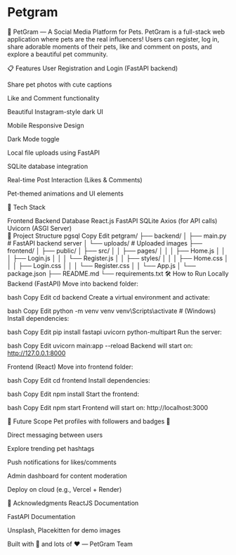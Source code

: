 # Petgram
🐾 PetGram — A Social Media Platform for Pets.
PetGram is a full-stack web application where pets are the real influencers!
Users can register, log in, share adorable moments of their pets, like and comment on posts, and explore a beautiful pet community.

📋 Features
User Registration and Login (FastAPI backend)

Share pet photos with cute captions

Like and Comment functionality

Beautiful Instagram-style dark UI

Mobile Responsive Design

Dark Mode toggle

Local file uploads using FastAPI

SQLite database integration

Real-time Post Interaction (Likes & Comments)

Pet-themed animations and UI elements

🚀 Tech Stack

Frontend	Backend	Database
React.js	FastAPI	SQLite
Axios (for API calls)	Uvicorn (ASGI Server)	
📁 Project Structure
pgsql
Copy
Edit
petgram/
├── backend/
│   ├── main.py          # FastAPI backend server
│   └── uploads/         # Uploaded images
├── frontend/
│   ├── public/
│   ├── src/
│   │   ├── pages/
│   │   │   ├── Home.js
│   │   │   ├── Login.js
│   │   │   └── Register.js
│   │   ├── styles/
│   │   │   ├── Home.css
│   │   │   ├── Login.css
│   │   │   └── Register.css
│   │   └── App.js
│   └── package.json
├── README.md
└── requirements.txt
🛠️ How to Run Locally
Backend (FastAPI)
Move into backend folder:

bash
Copy
Edit
cd backend
Create a virtual environment and activate:

bash
Copy
Edit
python -m venv venv
venv\Scripts\activate  # (Windows)
Install dependencies:

bash
Copy
Edit
pip install fastapi uvicorn python-multipart
Run the server:

bash
Copy
Edit
uvicorn main:app --reload
Backend will start on: http://127.0.0.1:8000

Frontend (React)
Move into frontend folder:

bash
Copy
Edit
cd frontend
Install dependencies:

bash
Copy
Edit
npm install
Start the frontend:

bash
Copy
Edit
npm start
Frontend will start on: http://localhost:3000

🌟 Future Scope
Pet profiles with followers and badges 🐾

Direct messaging between users

Explore trending pet hashtags

Push notifications for likes/comments

Admin dashboard for content moderation

Deploy on cloud (e.g., Vercel + Render)

💖 Acknowledgments
ReactJS Documentation

FastAPI Documentation

Unsplash, Placekitten for demo images

Built with 🐾 and lots of ❤️ — PetGram Team

